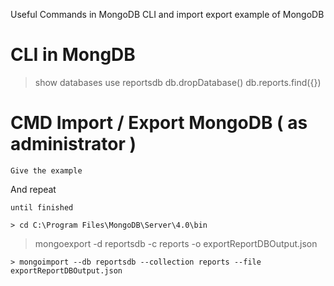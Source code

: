 Useful Commands in MongoDB CLI and import export example of MongoDB

# CLI in MongDB
> show databases
> use reportsdb
> db.dropDatabase()
> db.reports.find({})


# CMD Import / Export MongoDB ( as administrator )
```
Give the example
```

And repeat

```
until finished
```

```
> cd C:\Program Files\MongoDB\Server\4.0\bin
```
> mongoexport -d reportsdb -c reports -o exportReportDBOutput.json
```
> mongoimport --db reportsdb --collection reports --file exportReportDBOutput.json
